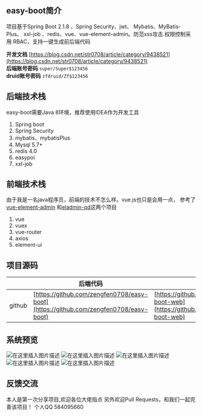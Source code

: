 ## easy-boot简介
项目基于Spring Boot 2.1.8 、Spring Security、jwt、 Mybatis、MyBatis-Plus、 xxl-job 、redis、vue、vue-element-admin。防范xss攻击.权限控制采用 RBAC，支持一键生成前后端代码

**开发文档**  [https://blog.csdn.net/str0708/article/category/9438521](https://blog.csdn.net/str0708/article/category/9438521)<br/>
**后端账号密码** ```super/Super$123456```<br/>
**druid账号密码** ```zfdruid/Zf$123456```

## 后端技术栈
easy-boot需要Java 8环境，推荐使用IDEA作为开发工具
 1. Spring boot 
 2. Spring Security
 3. mybatis、mybatisPlus
 4. Mysql 5.7+
 5. redis 4.0
 6. easypoi
 7. xxl-job
## 前端技术栈
由于我是一名java程序员，前端的技术不怎么样。vue.js也只是会用一点， 参考了[vue-element-admin](https://panjiachen.github.io/vue-element-admin-site/zh/guide/) 和[eladmin-qd](https://github.com/elunez/eladmin-qd)这两个项目
1. vue
2. vuex
3. vue-router
4. axios
5. element-ui
## 项目源码
|  | 后端代码 | 前端代码 |
|--|--|--|
| github|[https://github.com/zengfen0708/easy-boot](https://github.com/zengfen0708/easy-boot) | [https://github.com/zengfen0708/easy-boot-web](https://github.com/zengfen0708/easy-boot-web) |
## 系统预览
![在这里插入图片描述](https://img-blog.csdnimg.cn/20191019195441812.png?x-oss-process=image/watermark,type_ZmFuZ3poZW5naGVpdGk,shadow_10,text_aHR0cHM6Ly9ibG9nLmNzZG4ubmV0L3N0cjA3MDg=,size_16,color_FFFFFF,t_70)
![在这里插入图片描述](https://img-blog.csdnimg.cn/20191019195649366.png?x-oss-process=image/watermark,type_ZmFuZ3poZW5naGVpdGk,shadow_10,text_aHR0cHM6Ly9ibG9nLmNzZG4ubmV0L3N0cjA3MDg=,size_16,color_FFFFFF,t_70)
![在这里插入图片描述](https://img-blog.csdnimg.cn/20191019195710462.png?x-oss-process=image/watermark,type_ZmFuZ3poZW5naGVpdGk,shadow_10,text_aHR0cHM6Ly9ibG9nLmNzZG4ubmV0L3N0cjA3MDg=,size_16,color_FFFFFF,t_70)
![在这里插入图片描述](https://img-blog.csdnimg.cn/20191019195816906.png?x-oss-process=image/watermark,type_ZmFuZ3poZW5naGVpdGk,shadow_10,text_aHR0cHM6Ly9ibG9nLmNzZG4ubmV0L3N0cjA3MDg=,size_16,color_FFFFFF,t_70)
![在这里插入图片描述](https://img-blog.csdnimg.cn/20191019200100812.png?x-oss-process=image/watermark,type_ZmFuZ3poZW5naGVpdGk,shadow_10,text_aHR0cHM6Ly9ibG9nLmNzZG4ubmV0L3N0cjA3MDg=,size_16,color_FFFFFF,t_70)
## 反馈交流
本人是第一次分享项目,欢迎各位大佬指点
另外欢迎Pull Requests，和我们一起完善该项目！
个人QQ 584095660